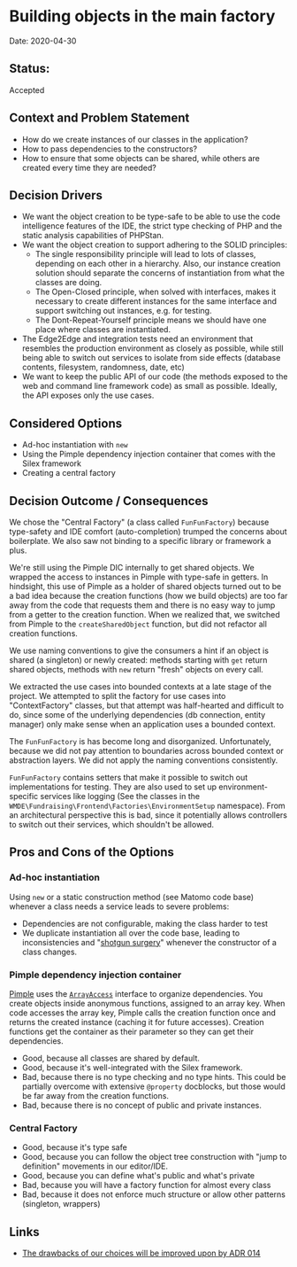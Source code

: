 # Building objects in the main factory

Date: 2020-04-30

## Status: 

Accepted

## Context and Problem Statement

* How do we create instances of our classes in the application? 
* How to pass dependencies to the constructors?
* How to ensure that some objects can be shared, while others are created every time they are needed?

## Decision Drivers

* We want the object creation to be type-safe to be able to use the code intelligence features of the IDE,
  the strict type checking of PHP and the static analysis capabilities of PHPStan.
* We want the object creation to support adhering to the SOLID principles:
  * The single responsibility principle will lead to lots of classes, depending on each other in a hierarchy. 
    Also, our instance creation solution should separate the concerns of instantiation from what the classes are doing.
  * The Open-Closed principle, when solved with interfaces, makes it necessary to create different instances for the 
    same interface and support switching out instances, e.g. for testing.
  * The Dont-Repeat-Yourself principle means we should have one place where classes are instantiated.
* The Edge2Edge and integration tests need an environment that resembles the production environment as closely as 
  possible, while still being able to switch out services to isolate from side effects (database contents, filesystem,
  randomness, date, etc)
* We want to keep the public API of our code (the methods exposed to the web and command line framework code) as small 
  as possible. Ideally, the API exposes only the use cases.  

## Considered Options

* Ad-hoc instantiation with `new`
* Using the Pimple dependency injection container that comes with the Silex framework
* Creating a central factory

## Decision Outcome / Consequences

We chose the "Central Factory" (a class called `FunFunFactory`) because type-safety and IDE comfort (auto-completion) 
trumped the concerns about boilerplate. We also saw not binding to a specific library or framework a plus. 

We're still using the Pimple DIC internally to get shared objects. We wrapped the access to instances in Pimple with type-safe in getters.
In hindsight, this use of Pimple as a holder of shared objects turned out to be a bad
idea because the creation functions (how we build objects) are too far away from the code that requests them and there 
is no easy way to jump from a getter to the creation function. When we realized that, we switched from Pimple to the 
`createSharedObject` function, but did not refactor all creation functions.

We use naming conventions to give the consumers a hint if an object is shared (a singleton) or newly created: methods
starting with `get` return shared objects, methods with `new` return "fresh" objects on every call.

We extracted the use cases into bounded contexts at a late stage of the project. We attempted to split the factory 
for use cases into  "ContextFactory" classes, but that attempt was half-hearted and difficult to do, since some of the 
underlying dependencies (db connection, entity manager) only make sense when an application uses a bounded context. 

The `FunFunFactory` is has become long and disorganized. Unfortunately, because we did not pay attention to boundaries 
across bounded context or abstraction layers. We did not apply the naming conventions consistently.

`FunFunFactory` contains setters that make it possible to switch out implementations for testing. They are also used to set
up environment-specific services like logging (See the classes in the `WMDE\Fundraising\Frontend\Factories\EnvironmentSetup` 
namespace). From an architectural perspective this is bad, since it potentially allows controllers to switch out their 
services, which shouldn't be allowed.   


## Pros and Cons of the Options

### Ad-hoc instantiation

Using `new` or a static construction method (see Matomo code base) whenever a class needs a service leads to severe problems:

* Dependencies are not configurable, making the class harder to test
* We duplicate instantiation all over the code base, leading to inconsistencies and 
  "[shotgun surgery](https://en.wikipedia.org/wiki/Shotgun_surgery)" whenever the constructor of a class changes.


### Pimple dependency injection container

[Pimple](https://pimple.symfony.com) uses the [`ArrayAccess`](https://www.php.net/manual/de/class.arrayaccess.php) 
interface to organize dependencies. You create objects inside anonymous functions, assigned to an array key. When code 
accesses the array key, Pimple calls the creation function once and returns the created instance (caching it for future accesses).
Creation functions get the container as their parameter so they can get their dependencies.   

* Good, because all classes are shared by default.
* Good, because it's well-integrated with the Silex framework.
* Bad, because there is no type checking and no type hints. This could be partially overcome with extensive `@property` 
  docblocks, but those would be far away from the creation functions. 
* Bad, because there is no concept of public and private instances.


### Central Factory

* Good, because it's type safe
* Good, because you can follow the object tree construction with "jump to definition" movements in our editor/IDE.
* Good, because you can define what's public and what's private 
* Bad, because you will have a factory function for almost every class
* Bad, because it does not enforce much structure or allow other patterns (singleton, wrappers)

## Links

* [The drawbacks of our choices will be improved upon by ADR 014](014_Object_Construction_Improvements.md)


